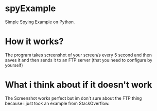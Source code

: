 # spyExample
Simple Spying Example on Python.

# How it works?

The program takes screenshot of your screen/s every 5 second and then saves it and then sends it to an FTP server (that you need to configure by yourself)

# What i think about if it doesn't work
The Screenshot works perfect but im don't sure about the FTP thing because i just took an example from StackOverflow.
